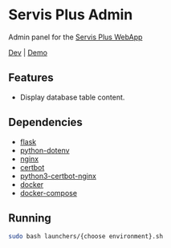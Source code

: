 # Servis Plus Admin

Admin panel for the [Servis Plus WebApp](https://github.com/The-One-Reborn-developer/servis-plus-dev)

[Dev](https://servisplus-admin-development.mooo.com:10443) | [Demo](https://servisplus-admin-demo.mooo.com:11443)

## Features

* Display database table content.

## Dependencies

* [flask](https://flask.palletsprojects.com/en/3.0.x/)
* [python-dotenv](https://github.com/theskumar/python-dotenv)
* [nginx](https://nginx.org/en/)
* [certbot](https://certbot.eff.org/)
* [python3-certbot-nginx](https://github.com/certbot/certbot/tree/main/certbot-nginx)
* [docker](https://www.docker.com/)
* [docker-compose](https://docs.docker.com/compose/)

## Running

```bash
sudo bash launchers/{choose environment}.sh
```
